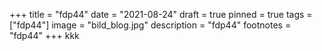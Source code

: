 +++
title = "fdp44"
date = "2021-08-24"
draft = true
pinned = true
tags = ["fdp44"]
image = "bild_blog.jpg"
description = "fdp44"
footnotes = "fdp44"
+++
kkk